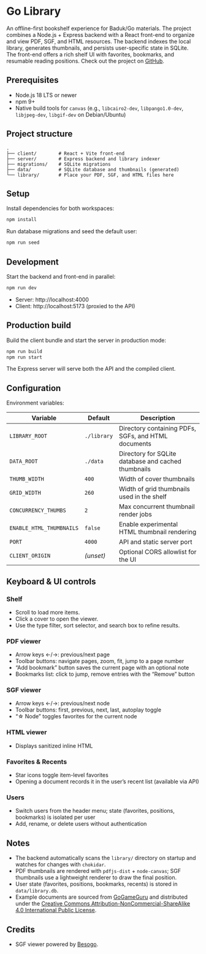 # Go Library

An offline-first bookshelf experience for Baduk/Go materials. The project combines a Node.js + Express backend with a React front-end to organize and view PDF, SGF, and HTML resources. The backend indexes the local library, generates thumbnails, and persists user-specific state in SQLite. The front-end offers a rich shelf UI with favorites, bookmarks, and resumable reading positions. Check out the project on [GitHub](https://github.com/axyl-casc/GoLibrary).

## Prerequisites

- Node.js 18 LTS or newer
- npm 9+
- Native build tools for `canvas` (e.g., `libcairo2-dev`, `libpango1.0-dev`, `libjpeg-dev`, `libgif-dev` on Debian/Ubuntu)

## Project structure

```
.
├── client/        # React + Vite front-end
├── server/        # Express backend and library indexer
├── migrations/    # SQLite migrations
├── data/          # SQLite database and thumbnails (generated)
└── library/       # Place your PDF, SGF, and HTML files here
```

## Setup

Install dependencies for both workspaces:

```bash
npm install
```

Run database migrations and seed the default user:

```bash
npm run seed
```

## Development

Start the backend and front-end in parallel:

```bash
npm run dev
```

- Server: http://localhost:4000
- Client: http://localhost:5173 (proxied to the API)

## Production build

Build the client bundle and start the server in production mode:

```bash
npm run build
npm run start
```

The Express server will serve both the API and the compiled client.

## Configuration

Environment variables:

| Variable | Default | Description |
| --- | --- | --- |
| `LIBRARY_ROOT` | `./library` | Directory containing PDFs, SGFs, and HTML documents |
| `DATA_ROOT` | `./data` | Directory for SQLite database and cached thumbnails |
| `THUMB_WIDTH` | `400` | Width of cover thumbnails |
| `GRID_WIDTH` | `260` | Width of grid thumbnails used in the shelf |
| `CONCURRENCY_THUMBS` | `2` | Max concurrent thumbnail render jobs |
| `ENABLE_HTML_THUMBNAILS` | `false` | Enable experimental HTML thumbnail rendering |
| `PORT` | `4000` | API and static server port |
| `CLIENT_ORIGIN` | *(unset)* | Optional CORS allowlist for the UI |

## Keyboard & UI controls

### Shelf
- Scroll to load more items.
- Click a cover to open the viewer.
- Use the type filter, sort selector, and search box to refine results.

### PDF viewer
- Arrow keys ←/→: previous/next page
- Toolbar buttons: navigate pages, zoom, fit, jump to a page number
- “Add bookmark” button saves the current page with an optional note
- Bookmarks list: click to jump, remove entries with the “Remove” button

### SGF viewer
- Arrow keys ←/→: previous/next node
- Toolbar buttons: first, previous, next, last, autoplay toggle
- “☆ Node” toggles favorites for the current node

### HTML viewer
- Displays sanitized inline HTML

### Favorites & Recents
- Star icons toggle item-level favorites
- Opening a document records it in the user’s recent list (available via API)

### Users
- Switch users from the header menu; state (favorites, positions, bookmarks) is isolated per user
- Add, rename, or delete users without authentication

## Notes

- The backend automatically scans the `library/` directory on startup and watches for changes with `chokidar`.
- PDF thumbnails are rendered with `pdfjs-dist` + `node-canvas`; SGF thumbnails use a lightweight renderer to draw the final position.
- User state (favorites, positions, bookmarks, recents) is stored in `data/library.db`.
- Example documents are sourced from [GoGameGuru](https://gogameguru.com/) and distributed under the [Creative Commons Attribution-NonCommercial-ShareAlike 4.0 International Public License](https://creativecommons.org/licenses/by-nc-sa/4.0/).

## Credits

- SGF viewer powered by [Besogo](https://github.com/yewang/besogo).
